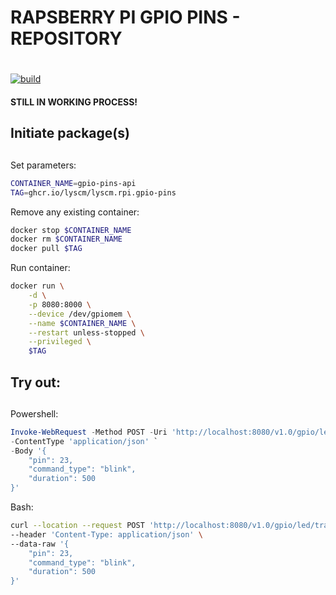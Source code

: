 # RAPSBERRY PI GPIO PINS - REPOSITORY <h1> 

[![build](https://github.com/lyscm/lyscm.rpi.gpio-pins/actions/workflows/lyscm.rpi.gpio-pins-CI.yml/badge.svg?branch=master)](https://github.com/lyscm/lyscm.rpi.gpio-pins/actions/workflows/lyscm.rpi.gpio-pins-CI.yml)

#### STILL IN WORKING PROCESS! <h2> 
        
## Initiate package(s) <h2> 
    
Set parameters:

```bash
CONTAINER_NAME=gpio-pins-api
TAG=ghcr.io/lyscm/lyscm.rpi.gpio-pins
```
Remove any existing container:

```bash
docker stop $CONTAINER_NAME
docker rm $CONTAINER_NAME
docker pull $TAG
```

Run container:

```bash
docker run \
    -d \
    -p 8080:8000 \
    --device /dev/gpiomem \
    --name $CONTAINER_NAME \
    --restart unless-stopped \
    --privileged \
    $TAG
```

## Try out: <h2> 

Powershell:
```powershell
Invoke-WebRequest -Method POST -Uri 'http://localhost:8080/v1.0/gpio/led/transit' `
-ContentType 'application/json' `
-Body '{ 
    "pin": 23, 
    "command_type": "blink", 
    "duration": 500
}'
```
Bash:
```bash
curl --location --request POST 'http://localhost:8080/v1.0/gpio/led/transit' \
--header 'Content-Type: application/json' \
--data-raw '{
    "pin": 23,
    "command_type": "blink",
    "duration": 500
}'
```
